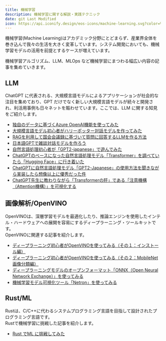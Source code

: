 ```yaml
---
title: 機械学習
description: 機械学習に関する解説・実践テクニック
date: git Last Modified
icon: https://api.iconify.design/eos-icons/machine-learning.svg?color=%23730099&height=28
---
```


機械学習(Machine Learning)はアカデミック分野にとどまらず、産業界全体を巻き込んで我々の生活を大きく変革しています。システム開発においても、機械学習モデルの活用を前提とするケースが増えています。

機械学習アルゴリズム、LLM、MLOps など機械学習にまつわる幅広い内容の記事を集めていきます。

## LLM

ChatGPT に代表される、大規模言語モデルによるアプリケーションが社会的な注目を集めており、GPT だけでなく新しい大規模言語モデルが続々と開発され、利活用事例も日々ネットを賑わせています。ここでは、LLM に関する知見をご紹介します。

- [独自のデータに基づくAzure OpenAI機能を使ってみた](/ml/llm/llm-azure-openai-your-data/)
- [大規模言語モデル初心者がハリーポッター対話モデルを作ってみた](/ml/llm/1006_llm-harry-potter/)
- [RAGを利用して国会会議録に基づいて質問に回答するLLMを作る方法](/ml/llm/llm-part1/)
- [日本語GPTで雑談対話モデルを作ろう](/blogs/2023/08/07/llm_chat_model/)
- [自然言語処理初心者が「GPT2-japanese」で遊んでみた](/blogs/2022/07/08/gpt-2-japanese/)
- [ChatGPTのベースになった自然言語処理モデル「Transformer」を調べていたら「Hugging Face」に行き着いた](/blogs/2023/03/20/using-transformer-01/)
- [ChatGPTに自然言語処理モデル「GPT2-Japanese」の使用方法を聞きながら実装したら想像以上に優秀だった件](/blogs/2023/03/22/using-transformer-02/)
- [ChatGPT先生に教わりながら「Transformerの肝」である「注意機構（Attention機構）」を可視化する](/blogs/2023/03/26/using-transformer-03/)

## 画像解析/OpenVINO

OpenVINOは、深層学習モデルを最適化したり、推論エンジンを使用したインテル・ハードウェアへの展開を容易にするディープラーニング・ツールキットです。  
OpenVINOに関連する記事を紹介します。  

- [ディープラーニング初心者がOpenVINOを使ってみる（その１：インストール編）](/blogs/2023/01/09/openvino-01/)
- [ディープラーニング初心者がOpenVINOを使ってみる（その２：MobileNet画像分類編）](/blogs/2023/01/14/openvino-02/)
- [ディープラーニングモデルのオープンフォーマット「ONNX（Open Neural Network Exchange）」を使ってみる](/blogs/2023/02/01/onnx-01/)
- [機械学習モデル可視化ツール「Netron」を使ってみる](/blogs/2023/02/06/ml-model-visualizer-netron/)

## Rust/ML

Rustは、C/C++に代わるシステムプログラミング言語を目指して設計されたプログラミング言語です。  
Rustで機械学習に挑戦した記事を紹介します。

- [Rust でML に挑戦してみた](/blogs/2023/08/04/ml-challenge-by-rust/)
